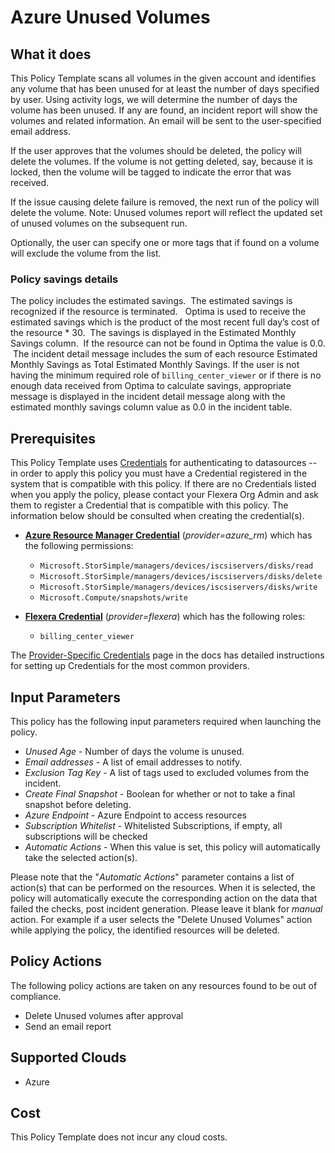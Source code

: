 # Azure Unused Volumes

## What it does

This Policy Template scans all volumes in the given account and identifies any volume that has been unused for at least the number of days specified by user. Using activity logs, we will determine the number of days the volume has been unused. If any are found, an incident report will show the volumes and related information. An email will be sent to the user-specified email address.

If the user approves that the volumes should be deleted, the policy will delete the volumes.
If the volume is not getting deleted, say, because it is locked, then the volume will be tagged to indicate the error that was received.

If the issue causing delete failure is removed, the next run of the policy will delete the volume.
Note: Unused volumes report will reflect the updated set of unused volumes on the subsequent run.

Optionally, the user can specify one or more tags that if found on a volume will exclude the volume from the list.

### Policy savings details

The policy includes the estimated savings.  The estimated savings is recognized if the resource is terminated.   Optima is used to receive the estimated savings which is the product of the most recent full day’s cost of the resource * 30.  The savings is displayed in the Estimated Monthly Savings column.  If the resource can not be found in Optima the value is 0.0.  The incident detail message includes the sum of each resource Estimated Monthly Savings as Total Estimated Monthly Savings.
If the user is not having the minimum required role of `billing_center_viewer` or if there is no enough data received from Optima to calculate savings, appropriate message is displayed in the incident detail message along with the estimated monthly savings column value as 0.0 in the incident table.

## Prerequisites
This Policy Template uses [Credentials](https://docs.flexera.com/flexera/EN/Automation/ManagingCredentialsExternal.htm) for authenticating to datasources -- in order to apply this policy you must have a Credential registered in the system that is compatible with this policy. If there are no Credentials listed when you apply the policy, please contact your Flexera Org Admin and ask them to register a Credential that is compatible with this policy. The information below should be consulted when creating the credential(s).

- [**Azure Resource Manager Credential**](https://docs.flexera.com/flexera/EN/Automation/ProviderCredentials.htm#automationadmin_109256743_1124668) (*provider=azure_rm*) which has the following permissions:
  - `Microsoft.StorSimple/managers/devices/iscsiservers/disks/read`
  - `Microsoft.StorSimple/managers/devices/iscsiservers/disks/delete`
  - `Microsoft.StorSimple/managers/devices/iscsiservers/disks/write`
  - `Microsoft.Compute/snapshots/write`

- [**Flexera Credential**](https://docs.flexera.com/flexera/EN/Automation/ProviderCredentials.htm) (*provider=flexera*) which has the following roles:
  - `billing_center_viewer`

The [Provider-Specific Credentials](https://docs.flexera.com/flexera/EN/Automation/ProviderCredentials.htm) page in the docs has detailed instructions for setting up Credentials for the most common providers.

## Input Parameters

This policy has the following input parameters required when launching the policy.

- *Unused Age* - Number of days the volume is unused.
- *Email addresses* - A list of email addresses to notify.
- *Exclusion Tag Key* - A list of tags used to excluded volumes from the incident.
- *Create Final Snapshot* - Boolean for whether or not to take a final snapshot before deleting.
- *Azure Endpoint* - Azure Endpoint to access resources
- *Subscription Whitelist* - Whitelisted Subscriptions, if empty, all subscriptions will be checked
- *Automatic Actions* - When this value is set, this policy will automatically take the selected action(s).

Please note that the "*Automatic Actions*" parameter contains a list of action(s) that can be performed on the resources. When it is selected, the policy will automatically execute the corresponding action on the data that failed the checks, post incident generation. Please leave it blank for *manual* action.
For example if a user selects the "Delete Unused Volumes" action while applying the policy, the identified resources will be deleted.

## Policy Actions

The following policy actions are taken on any resources found to be out of compliance.

- Delete Unused volumes after approval
- Send an email report

## Supported Clouds

- Azure

## Cost

This Policy Template does not incur any cloud costs.
